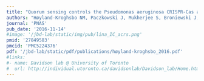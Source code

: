 ```yaml
---
title: "Quorum sensing controls the Pseudomonas aeruginosa CRISPR-Cas adaptive immune system"
authors: "Høyland-Kroghsbo NM, Paczkowski J, Mukherjee S, Broniewski J, Westra E, **Bondy-Denomy J.**, Bassler BL"
journal: 'PNAS'
pub_date: '2016-11-14'
#image: '/jbd-lab/static/img/pub/lina_IC_acrs.png'
pmid: '27849583'
pmcid: 'PMC5224376'
pdf: '/jbd-lab/static/pdf/publications/høyland-kroghsbo_2016.pdf'
#links:
#- name: Davidson lab @ University of Toronto
#  url: http://individual.utoronto.ca/davidsonlab/Davidson_lab/Home.html
---
```

